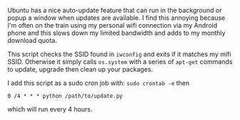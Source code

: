 Ubuntu has a nice auto-update feature that can run in the background or popup a window when updates are available. I find this annoying because I'm often on the train using my personal wifi connection via my Android phone and this slows down my limited bandwidth and adds to my monthly download quota.

This script checks the SSID found in `iwconfig` and exits if it matches my mifi SSID. Otherwise it simply calls `os.system` with a series of `apt-get` commands to update, upgrade then clean up your packages. 

I add this script as a sudo cron job with: `sudo crontab -e` then 

    0 /4 * * * python /path/to/update.py

which will run every 4 hours.

